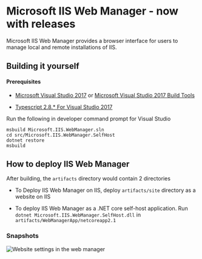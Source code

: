 # Microsoft IIS Web Manager - now with releases
Microsoft IIS Web Manager provides a browser interface for users to manage local and remote installations of IIS.

## Building it yourself

#### Prerequisites

* [Microsoft Visual Studio 2017](https://docs.microsoft.com/en-us/visualstudio/releasenotes/vs2017-relnotes) or [Microsoft Visual Studio 2017 Build Tools](https://visualstudio.microsoft.com/thank-you-downloading-visual-studio/?sku=BuildTools&rel=15)

* [Typescript 2.8.* For Visual Studio 2017](https://marketplace.visualstudio.com/items?itemName=TypeScriptTeam.typescript-281-vs2017)

Run the following in developer command prompt for Visual Studio

    msbuild Microsoft.IIS.WebManager.sln
    cd src/Microsoft.IIS.WebManager.SelfHost
    dotnet restore
    msbuild

## How to deploy IIS Web Manager

After building, the `artifacts` directory would contain 2 directories

* To Deploy IIS Web Manager on IIS, deploy `artifacts/site` directory as a website on IIS

* To deploy IIS Web Manager as a .NET core self-host application. Run `dotnet Microsoft.IIS.WebManager.SelfHost.dll` in `artifacts/WebManagerApp/netcoreapp2.1`

### Snapshots

![Website settings in the web manager][file-editor]

[file-editor]: https://iisnetblogs.blob.core.windows.net/media/adminapi/1.0.39/file_editor_with_diff_shrunk2.png "Website settings in the web manager"
